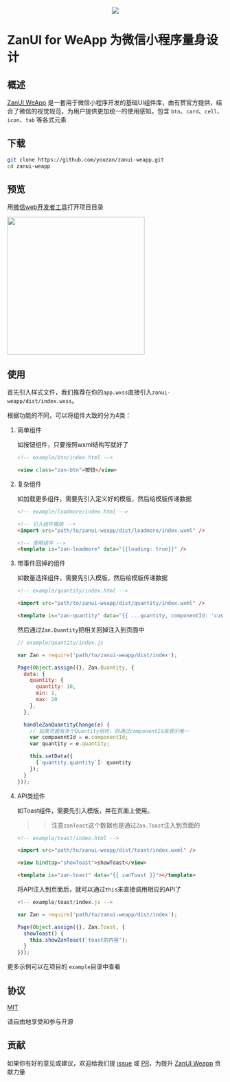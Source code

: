 <p align="center">
    <img src="https://img.yzcdn.cn/public_files/2017/02/06/ee0ebced79a80457d77ce71c7d414c74.png">
</p>


ZanUI for WeApp 为微信小程序量身设计
====

## 概述
[ZanUI WeApp] 是一套用于微信小程序开发的基础UI组件库，由有赞官方提供，结合了微信的视觉规范，为用户提供更加统一的使用感知。包含 `btn`、`card`、`cell`、`icon`、`tab` 等各式元素

## 下载
``` bash
git clone https://github.com/youzan/zanui-weapp.git
cd zanui-weapp
```

## 预览
用[微信web开发者工具](https://mp.weixin.qq.com/debug/wxadoc/dev/devtools/download.html)打开项目目录

<img src="https://img.yzcdn.cn/public_files/2017/02/08/a5e6445075826183659742cc6946c477.png" width="320" />

## 使用

首先引入样式文件，我们推荐在你的`app.wxss`直接引入`zanui-weapp/dist/index.wxss`。

根据功能的不同，可以将组件大致的分为4类：

1. 简单组件

    如按钮组件，只要按照wxml结构写就好了

    ~~~html
    <!-- example/btn/index.html -->

    <view class="zan-btn">按钮</view>
    ~~~

2. 复杂组件

    如加载更多组件，需要先引入定义好的模版，然后给模版传递数据

    ~~~html
    <!-- example/loadmore/index.html -->

    <!-- 引入组件模版 -->
    <import src="path/to/zanui-weapp/dist/loadmore/index.wxml" />

    <!-- 使用组件 -->
    <template is="zan-loadmore" data="{{loading: true}}" />
    ~~~

3. 带事件回掉的组件

    如数量选择组件，需要先引入模版，然后给模版传递数据

    ~~~html
    <!-- example/quantity/index.html -->

    <import src="path/to/zanui-weapp/dist/quantity/index.wxml" />

    <template is="zan-quantity" data="{{ ...quantity, componentId: 'customId' }}" />
    ~~~

    然后通过`Zan.Quantity`把相关回掉注入到页面中

    ~~~js
    // example/quantity/index.js

    var Zan = require('path/to/zanui-weapp/dist/index');

    Page(Object.assign({}, Zan.Quantity, {
      data: {
        quantity: {
          quantity: 10,
          min: 1,
          max: 20
        },
      },

      handleZanQuantityChange(e) {
        // 如果页面有多个Quantity组件，则通过componentId来表示唯一
        var compoenntId = e.componentId;
        var quantity = e.quantity;

        this.setData({
          [`quantity.quantity`]: quantity
        });
      }
    }));
    ~~~

4. API类组件

    如Toast组件，需要先引入模版，并在页面上使用。

    >> 注意`zanToast`这个数据也是通过`Zan.Toast`注入到页面的

    ~~~html
    <!-- example/toast/index.html -->

    <import src="path/to/zanui-weapp/dist/toast/index.wxml" />

    <view bindtap="showToast">showToast</view>

    <template is="zan-toast" data="{{ zanToast }}"></template>
    ~~~

    将API注入到页面后，就可以通过`this`来直接调用相应的API了

    ~~~js
    <!-- example/toast/index.js -->

    var Zan = require('path/to/zanui-weapp/dist/index');

    Page(Object.assign({}, Zan.Toast, {
      showToast() {
        this.showZanToast('toast的内容');
      }
    }));

    ~~~

更多示例可以在项目的 `example`目录中查看

## 协议
[MIT]

请自由地享受和参与开源

## 贡献

如果你有好的意见或建议，欢迎给我们提 [issue] 或 [PR]，为提升 [ZanUI Weapp] 贡献力量

[issue]: https://github.com/youzan/zanui-weapp/issues/new
[PR]: https://github.com/youzan/zanui-weapp/compare
[ZanUI Weapp]: https://github.com/youzan/zanui-weapp
[MIT]: http://opensource.org/licenses/MIT
